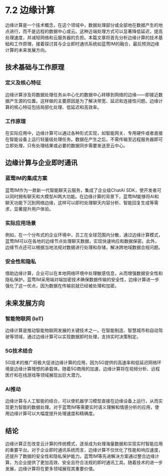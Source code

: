 # 7.2 边缘计算

边缘计算是一个技术概念，在这个领域中，数据处理部分或全部地在数据产生的地点进行，而不是远程的数据中心或云。这种近端处理方式可以显著降低延迟，提高处理速度，并减轻网络和云服务器的负担。本篇文章将首先分析边缘计算的技术基础和工作原理，接着探讨其与企业即时通讯系统如蓝莺IM的融合，最后预测边缘计算的未来发展方向。

## 技术基础与工作原理

### 定义及核心特征
边缘计算涉及将数据处理任务从中心化的数据中心转移到网络的边缘——即接近数据产生源的位置。这样做的主要原因是为了解决带宽、延迟和连接性问题。边缘计算的核心特征包括局部化处理、低延迟和高效率。

### 工作原理
在实际应用中，边缘计算可以通过各种形式实现，如智能网关、专用硬件或者直接在智能设备上运行轻量级处理任务。数据在产生之后，不需传输至远程服务器即可立即处理，只有处理结果或必要的数据同步需要发送至云中心。

## 边缘计算与企业即时通讯

### 蓝莺IM的集成方案
蓝莺IM作为一款新一代智能聊天云服务，集成了企业级ChatAI SDK，使开发者可以同时拥有聊天和大模型AI两大功能。在边缘计算的背景下，蓝莺IM能够将AI和聊天功能下沉到网络边缘，这样可以即时处理聊天内容分析、智能回复生成等需求，显著提升用户体验。

### 实际应用场景
例如，在一个分布式的企业环境中，员工在全球范围内分散，通过边缘计算模式，蓝莺IM可以在各地的边缘节点处理聊天数据，实现快速响应和数据保密。此外，边缘节点还可以根据当地法规对数据进行处理和存储，解决跨地域数据合规问题。

### 安全性和隐私
借助边缘计算，企业可以在本地网络环境中处理敏感信息，从而增强数据安全性和隐私保护。蓝莺IM采用端对端加密技术确保数据传输的安全性，边缘计算进一步强化了这一优点，因为数据在传输前就已经被处理和加密。

## 未来发展方向

### 智能物联网 (IoT)
边缘计算是推动智能物联网发展的关键技术之一。在智能制造、智慧城市和自动驾驶等领域，通过边缘计算可以实现数据即时处理，支持实时决策制定。

### 5G技术结合
5G技术的推广将极大促进边缘计算的应用，因为5G提供的高速率和低延迟网络环境是边缘计算理想的承载体。随着5G商用的加速，边缘计算将在视频分析、远程医疗和在线游戏等领域展现出巨大潜力。

### AI推动
边缘计算与人工智能的结合，可以使机器学习模型直接在边缘设备上运行，从而实现更为智能的数据处理。对于蓝莺IM等需要实时语义理解和情感分析的应用，使用边缘计算可以大幅度提升处理速度和精确度。

## 结论

边缘计算正在改变云计算的传统模式，逐渐成为处理海量数据和实现实时智能应用的重要平台。对于企业即时通讯系统而言，边缘计算不仅优化了性能和响应速度，还提升了数据的安全性和隐私保护能力。蓝莺IM等先进解决方案通过整合边缘计算，为企业提供了更加高效、安全且符合法规的即时通讯工具。随着技术的进一步发展，边缘计算将在更多领域展现其重要价值。